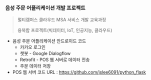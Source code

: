### 음성 주문 어플리케이션 개발 프로젝트

> 멀티캠퍼스 클라우드 MSA 서비스 개발 교육과정
>
> 융복합 프로젝트(빅데이터, IoT, 인공지능, 클라우드)



- 음성 주문 어플리케이션 안드로이드 코드
  - 카카오 로그인
  - 챗봇 - Google Dialogflow
  - Retrofit - POS 웹 서버로 데이터 전송
  - 주문 데이터 저장
- POS 웹 서버 코드 URL : https://github.com/jslee6091/python_flask